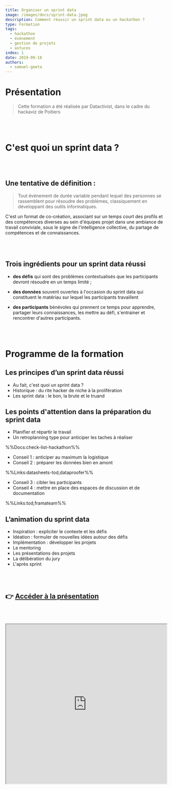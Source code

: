 ```yaml
---
title: Organiser un sprint data
image: /images/docs/sprint-data.jpeg
description: Comment réussir un sprint data ou un hackathon ?
type: Formation
tags:
  - hackathon
  - évènement
  - gestion de projets
  - astuces
index: 1
date: 2019-09-18
authors:
  - samuel-goeta
--- 
```


# Présentation

> Cette formation a été réalisée par Datactivist, dans le cadre du hackaviz de Poitiers

<br></br>

# C'est quoi un sprint data ?

<br></br>

## Une tentative de définition :

> Tout événement de durée variable pendant lequel des personnes se rassemblent pour résoudre des problèmes, classiquement en développant des outils informatiques.

C'est un format de co-création, associant sur un temps court des profils et des compétences diverses au sein d'équipes projet dans une ambiance de travail conviviale, sous le signe de l'intelligence collective, du partage de compétences et de connaissances.

<br></br>

## Trois ingrédients pour un sprint data réussi

- **des défis** qui sont des problèmes contextualisés que les participants devront résoudre en un temps limité ;

- **des données** souvent ouvertes à l'occasion du sprint data qui constituent le matériau sur lequel les participants travaillent

- **des participants** bénévoles qui prennent ce temps pour apprendre, partager leurs connaissances, les mettre au défi, s'entrainer et rencontrer d'autres participants.

<br></br>

# Programme de la formation

## Les principes d’un sprint data réussi

- Au fait, c'est quoi un sprint data ?
- Historique : du rite hacker de niche à la prolifération
- Les sprint data : le bon, la brute et le truand

## Les points d'attention dans la préparation du sprint data

- Planifier et répartir le travail
- Un retroplanning type pour anticiper les taches à réaliser

%%Docs:check-list-hackathon%%

- Conseil 1 : anticiper au maximum la logistique
- Conseil 2 : préparer les données bien en amont

%%Links:datasheets-tod,dataproofer%%

- Conseil 3 : cibler les participants
- Conseil 4 : mettre en place des espaces de discussion et de documentation

%%Links:tod,framateam%%

## L’animation du sprint data

- Inspiration : expliciter le contexte et les défis
- Idéation : formuler de nouvelles idées autour des défis
- Implémentation : développer les projets
- Le mentoring
- Les présentations des projets
- La délibération du jury
- L'après sprint

<br></br>

## 👉 [Accéder à la présentation](https://datactivist.coop/infolab_poitiers/formation_hackaviz/#1)

<br></br>

<div class="responsiveIframe">
  <iframe
    width="100%"
    height="500"
    src="https://datactivist.coop/infolab_poitiers/formation_hackaviz/#1">
  </iframe>
</div>

<br></br>
